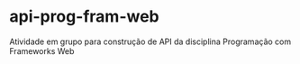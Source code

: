 # api-prog-fram-web
Atividade em grupo para construção de API da disciplina Programação com Frameworks Web
